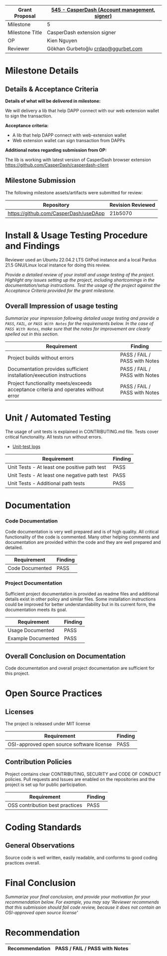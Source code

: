 Grant Proposal | [545 - CasperDash (Account management, signer)](https://portal.devxdao.com/public-proposals/545)
------------ | -------------
Milestone | 5
Milestone Title | CasperDash extension signer
OP | Kien Nguyen
Reviewer | Gökhan Gurbetoğlu <crdao@ggurbet.com>


# Milestone Details

## Details & Acceptance Criteria

**Details of what will be delivered in milestone:**

We will delivery a lib that help DAPP connect with our web extension wallet to sign the transaction.

**Acceptance criteria:**

- A lib that help DAPP connect with web-extension wallet
- Web extension wallet can sign transaction from DAPPs

**Additional notes regarding submission from OP:**

The lib is working with latest version of CasperDash browser extension https://github.com/CasperDash/casperdash-client

## Milestone Submission

The following milestone assets/artifacts were submitted for review:

Repository | Revision Reviewed
------------ | -------------
https://github.com/CasperDash/useDApp | 21b5070


# Install & Usage Testing Procedure and Findings

Reviewer used an Ubuntu 22.04.2 LTS GitPod instance and a local Pardus 21.5 GNU/Linux local instance for doing this review.

_Provide a detailed review of your install and usage testing of the project. Highlight any issues setting up the project,
including shortcomings in the documentation/setup instructions. Test the usage of the project against the Acceptance Criteria
provided for the grant milestone._

## Overall Impression of usage testing

_Summarize your impression following detailed usage testing and provide a `PASS`, `FAIL`, or `PASS With Notes` for the requirements
below. In the case of `PASS With Notes`, make sure that the notes for improvement are clearly spelled out in this section._

Requirement | Finding
------------ | -------------
Project builds without errors | PASS / FAIL / PASS with Notes
Documentation provides sufficient installation/execution instructions | PASS / FAIL / PASS with Notes
Project functionality meets/exceeds acceptance criteria and operates without error | PASS / FAIL / PASS with Notes

# Unit / Automated Testing

The usage of unit tests is explained in CONTRIBUTING.md file. Tests cover critical functonality. All tests run without errors.

- [Unit-test logs](assets/unit-tests.md)

Requirement | Finding
------------ | -------------
Unit Tests - At least one positive path test | PASS
Unit Tests - At least one negative path test | PASS
Unit Tests - Additional path tests | PASS

# Documentation

### Code Documentation

Code documentation is very well prepared and is of high quality. All critical functionality of the code is commented. Many other helping comments and documentation are provided within the code and they are well prepared and detailed.

Requirement | Finding
------------ | -------------
Code Documented | PASS

### Project Documentation

Sufficient project documentation is provided as readme files and additional details exist in other policy and similar files. Some installation instructions could be improved for better understandability but in its current form, the documentation meets its goal.

Requirement | Finding
------------ | -------------
Usage Documented | PASS
Example Documented | PASS

## Overall Conclusion on Documentation

Code documentation and overall project documentation are sufficient for this project.

# Open Source Practices

## Licenses

The project is released under MIT license

Requirement | Finding
------------ | -------------
OSI-approved open source software license | PASS

## Contribution Policies

Project contains clear CONTRIBUTING, SECURITY and CODE OF CONDUCT policies. Pull requests and Issues are enabled on the repositories and the project is set up for public participation.

Requirement | Finding
------------ | -------------
OSS contribution best practices | PASS


# Coding Standards

## General Observations

Source code is well written, easily readable, and conforms to good coding practices overall.


# Final Conclusion

_Summarize your final conclusion, and provide your motivation for your recommendation below. For example, you may say 'Reviewer recommends that this
submission should fail code review, because it does not contain an OSI-approved open source license'_

# Recommendation

Recommendation | PASS / FAIL / PASS with Notes
------------ | -------------
